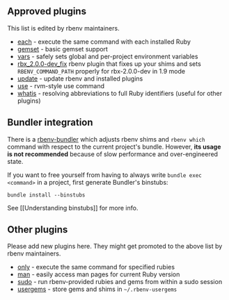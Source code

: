 ## Approved plugins

This list is edited by rbenv maintainers.

* [each](https://github.com/chriseppstein/rbenv-each) - execute the same command
  with each installed Ruby
* [gemset](https://github.com/jamis/rbenv-gemset) - basic gemset support
* [vars](https://github.com/sstephenson/rbenv-vars) - safely sets global and
  per-project environment variables
* [rbx_2.0.0-dev_fix](https://github.com/collinschaafsma/rbenv-rbx_2.0.0-dev_fix)
  rbenv plugin that fixes up your shims and sets `RBENV_COMMAND_PATH`
  properly for rbx-2.0.0-dev in 1.9 mode 
* [update](https://github.com/rkh/rbenv-update) - update rbenv and installed
  plugins
* [use](https://github.com/rkh/rbenv-use) - rvm-style use command
* [whatis](https://github.com/rkh/rbenv-whatis) - resolving abbreviations to
  full Ruby identifiers (useful for other plugins)

## Bundler integration

There is a [rbenv-bundler](https://github.com/carsomyr/rbenv-bundler) which
adjusts rbenv shims and `rbenv which` command with respect to the current
project's bundle. However, **its usage is not recommended** because of slow
performance and over-engineered state.

If you want to free yourself from having to always write `bundle exec <command>`
in a project, first generate Bundler's binstubs:

    bundle install --binstubs

See [[Understanding binstubs]] for more info.

## Other plugins

Please add new plugins here. They might get promoted to the above list by rbenv
maintainers.

* [only](https://github.com/Rodreegez/rbenv-only) - execute the same command for
  specified rubies
* [man](https://github.com/mlafeldt/rbenv-man) - easily access man pages for
  current Ruby version
* [sudo](https://github.com/dcarley/rbenv-sudo) - run rbenv-provided rubies and
  gems from within a sudo session
* [usergems](https://github.com/andyl/rbenv-usergems) - store gems and shims in
  `~/.rbenv-usergems`
